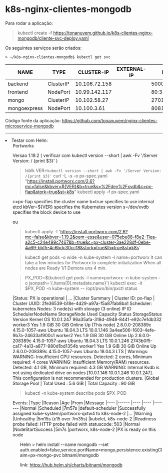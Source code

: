 # k8s-nginx-clientes-mongodb

Para rodar a aplicação:

> kubectl create -f https://tonanuvem.github.io/k8s-clientes-nginx-mongodb/cliente-svc-deploy.yaml

Os seguintes serviços serão criados:

```
> ~/k8s-nginx-clientes-mongodb$ kubectl get svc
```

|NAME          |TYPE       |CLUSTER-IP     |EXTERNAL-IP  |PORT(S)         |AGE|
| --- | --- | --- | ---| --- | ---|
|backend        |ClusterIP    |10.106.72.158   |<none>        |5000/TCP   |2m40s
|frontend       |NodePort    |10.99.142.117   |<none>        |80:32000/TCP     |2m40s
|mongo          |ClusterIP   |10.102.58.27    |<none>        |27017/TCP        |2m40s
|mongoexpress   |NodePort    |10.100.3.61     |<none>        |8081:32081/TCP   |2m40s
 
Código fonte da aplicação: https://github.com/tonanuvem/nginx-clientes-microservice-mongodb

<hr>

<li> Testar com Helm:

<ol> Portworks

Versao 1.19.2 ( verificar com kubectl version --short | awk -Fv '/Server Version: / {print $3}' )

> lsblk
> VER=`kubectl version --short | awk -Fv '/Server Version: /{print $3}'`
> curl -L -s -o px-spec.yaml "https://install.portworx.com/2.6?mc=false&kbver=${VER}&b=true&s=%2Fdev%2Fxvdb&c=px-fiap&stork=true&st=k8s"
> kubectl apply -f px-spec.yaml

c=px-fiap specifies the cluster name
b=true specifies to use internal etcd
kbVer=${VER} specifies the Kubernetes version
s=/dev/xvdb specifies the block device to use
 
ou

> kubectl apply -f 'https://install.portworx.com/2.6?mc=false&kbver=1.19.2&oem=esse&user=075ebe88-f8e2-11ea-a2c5-c24e499c7467&b=true&c=px-cluster-3ae228df-0ebe-4a69-bbf5-4c6bdc30cc18&stork=true&lh=true&st=k8s'

> kubectl get pods -o wide -n kube-system -l name=portworx
It can take a few minutes for Portworx to complete initialization
When all nodes are Ready 1/1
Demora uns 4 min.

> PX_POD=$(kubectl get pods -l name=portworx -n kube-system -o jsonpath='{.items[0].metadata.name}')
> kubectl exec -it $PX_POD -n kube-system -- /opt/pwx/bin/pxctl status

|Status: PX is operational
| ...
|Cluster Summary
|	Cluster ID: px-fiap
|	Cluster UUID: 2fe36539-b18e-4d29-a97a-f5a87fab8ba1
	Scheduler: kubernetes
	Nodes: 3 node(s) with storage (3 online)
	IP		ID					SchedulerNodeName	StorageNode	Used	Capacity	Status	StorageStatus	Version		Kernel		OS
	10.0.1.247	96a35afa-318d-4948-8441-e92c7e1db332	worker3			Yes		1.9 GiB	30 GiB		Online	Up (This node)	2.6.0.0-208389c	4.15.0-1057-aws	Ubuntu 18.04.3 LTS
	10.0.1.146	3a4ee506-1603-4efe-9b7a-24633af900c1	worker2			Yes		1.9 GiB	30 GiB		Online	Up		2.6.0.0-208389c	4.15.0-1057-aws	Ubuntu 18.04.3 LTS
	10.0.1.246	2743b0f5-ca17-4a13-a877-980d1bd1354b	worker1			Yes		1.9 GiB	30 GiB		Online	Up		2.6.0.0-208389c	4.15.0-1057-aws	Ubuntu 18.04.3 LTS
|	Warnings:
		 WARNING: Insufficient CPU resources. Detected: 2 cores, Minimum required: 4 cores
		 WARNING: Insufficient Memory(RAM) resources. Detected: 4.1 GB, Minimum required: 4.3 GB
		 WARNING: Internal Kvdb is not using dedicated drive on nodes [10.0.1.146 10.0.1.246 10.0.1.247]. This configuration is not recommended for production clusters.
|Global Storage Pool
|	Total Used    	:  5.6 GiB
|	Total Capacity	:  90 GiB

> kubectl -n kube-system describe pods $PX_POD
 
Events:
   |Type     |Reason                             |Age                     |From                  |Message
   |----     |------                             |----                    |----                  |-------
   |Normal   |Scheduled                          |7m57s                   |default-scheduler     |Successfully assigned kube-system/portworx-qxtw4 to k8s-node-2
   |...
   |Warning  |Unhealthy                          |5m15s (x15 over 7m35s)  |kubelet, k8s-node-2   |Readiness probe failed: HTTP probe failed with statuscode: 503
   |Normal   |NodeStartSuccess                   |5m7s                    |portworx, k8s-node-2  |PX is ready on this node

<ol> Helm
 > helm install --name mongodb --set auth.enabled=false,service.portName=mongo,persistence.existingClaim=px-mongo-pvc bitnami/mongodb
 
 link: https://hub.helm.sh/charts/bitnami/mongodb
